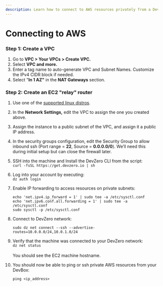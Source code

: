 ```yaml
---
description: Learn how to connect to AWS resources privately from a DevBox.
---
```


# Connecting to AWS

### Step 1: Create a VPC

1. Go to **VPC > Your VPCs > Create VPC.**
2. Select **VPC and more.**
3. Enter a tag name to auto-generate VPC and Subnet Names. Customize the IPv4 CIDR block if needed.
4. Select "**In 1 AZ"** in the **NAT Gateways** section.

### Step 2: Create an EC2 "relay" router

1. Use one of the [supported linux distros](https://web.archive.org/web/20230927004045/https://tailscale.com/kb/1017/install).
2. In the **Network Settings,** edit the VPC to assign the one you created above.
3. Assign the instance to a public subnet of the VPC, and assign it a public IP address.
4. In the security groups configuration, edit the Security Group to allow inbound ssh (Port range = **22**, Source = **0.0.0.0/0**). We’ll need this during initial setup but can close the firewall later.‍
5. SSH into the machine and Install the DevZero CLI from the script:\
   &#x20;`curl -fsSL https://get.devzero.io | sh`
6. Log into your account by executing:\
   `dz auth login`
7.  Enable IP forwarding to access resources on private subnets:

    ```
    echo 'net.ipv4.ip_forward = 1' | sudo tee -a /etc/sysctl.conf
    echo 'net.ipv6.conf.all.forwarding = 1' | sudo tee -a /etc/sysctl.conf
    sudo sysctl -p /etc/sysctl.conf
    ```
8.  Connect to DevZero network:

    ```
    sudo dz net connect --ssh --advertise-routes=10.0.0.0/24,10.0.1.0/24
    ```
9. Verify that the machine was connected to your DevZero network:\
   `dz net status`\
   \
   You should see the EC2 machine hostname.
10. You should now be able to ping or ssh private AWS resources from your DevBox:

    `ping <ip_address>`
